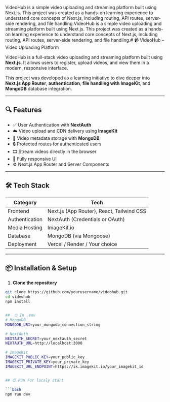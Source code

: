 VideoHub is a simple video uploading and streaming platform built using Next.js. This project was created as a hands-on learning experience to understand core concepts of Next.js, including routing, API routes, server-side rendering, and file handling.VideoHub is a simple video uploading and streaming platform built using Next.js. This project was created as a hands-on learning experience to understand core concepts of Next.js, including routing, API routes, server-side rendering, and file handling.# 📹 VideoHub – Video Uploading Platform

VideoHub is a full-stack video uploading and streaming platform built using **Next.js**. It allows users to register, upload videos, and view them in a modern, responsive interface.

This project was developed as a learning initiative to dive deeper into **Next.js App Router**, **authentication**, **file handling with ImageKit**, and **MongoDB** database integration.

---

## 🔍 Features

- ✅ User Authentication with **NextAuth**
- ☁️ Video upload and CDN delivery using **ImageKit**
- 📁 Video metadata storage with **MongoDB**
- 🔒 Protected routes for authenticated users
- 🎞️ Stream videos directly in the browser
- 🧭 Fully responsive UI
- ⚙️ Next.js App Router and Server Components

---

## 🛠️ Tech Stack

| Category        | Tech                                   |
|----------------|----------------------------------------|
| Frontend       | Next.js (App Router), React, Tailwind CSS |
| Authentication | NextAuth (Credentials or OAuth)        |
| Media Hosting  | ImageKit.io                            |
| Database       | MongoDB (via Mongoose)                 |
| Deployment     | Vercel / Render / Your choice          |

---

## 📦 Installation & Setup

1. **Clone the repository**

```bash
git clone https://github.com/yourusername/videohub.git
cd videohub
npm install


##  🙄 In .env
# MongoDB
MONGODB_URI=your_mongodb_connection_string

# NextAuth
NEXTAUTH_SECRET=your_nextauth_secret
NEXTAUTH_URL=http://localhost:3000

# ImageKit
IMAGEKIT_PUBLIC_KEY=your_public_key
IMAGEKIT_PRIVATE_KEY=your_private_key
IMAGEKIT_URL_ENDPOINT=https://ik.imagekit.io/your_imagekit_id


## 😌 Run For localy start 

```bash
npm run dev
